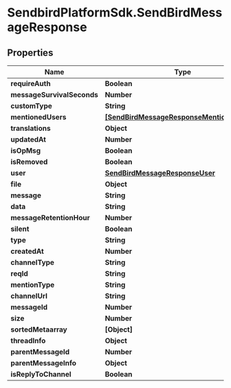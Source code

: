 # SendbirdPlatformSdk.SendBirdMessageResponse

## Properties

Name | Type | Description | Notes
------------ | ------------- | ------------- | -------------
**requireAuth** | **Boolean** |  | [optional] 
**messageSurvivalSeconds** | **Number** |  | [optional] 
**customType** | **String** |  | [optional] 
**mentionedUsers** | [**[SendBirdMessageResponseMentionedUsers]**](SendBirdMessageResponseMentionedUsers.md) |  | [optional] 
**translations** | **Object** |  | [optional] 
**updatedAt** | **Number** |  | [optional] 
**isOpMsg** | **Boolean** |  | [optional] 
**isRemoved** | **Boolean** |  | [optional] 
**user** | [**SendBirdMessageResponseUser**](SendBirdMessageResponseUser.md) |  | [optional] 
**file** | **Object** |  | [optional] 
**message** | **String** |  | [optional] 
**data** | **String** |  | [optional] 
**messageRetentionHour** | **Number** |  | [optional] 
**silent** | **Boolean** |  | [optional] 
**type** | **String** |  | [optional] 
**createdAt** | **Number** |  | [optional] 
**channelType** | **String** |  | [optional] 
**reqId** | **String** |  | [optional] 
**mentionType** | **String** |  | [optional] 
**channelUrl** | **String** |  | [optional] 
**messageId** | **Number** |  | [optional] 
**size** | **Number** |  | [optional] 
**sortedMetaarray** | **[Object]** |  | [optional] 
**threadInfo** | **Object** |  | [optional] 
**parentMessageId** | **Number** |  | [optional] 
**parentMessageInfo** | **Object** |  | [optional] 
**isReplyToChannel** | **Boolean** |  | [optional] 


